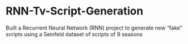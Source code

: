 # RNN-Tv-Script-Generation
Built a Recurrent Neural Network (RNN) project to generate new “fake” scripts using a Seinfeld dataset of scripts of 9 seasons
